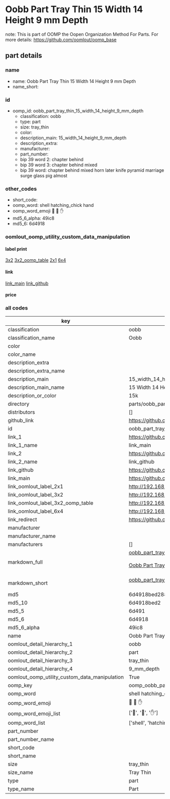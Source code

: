 # Oobb Part Tray Thin 15 Width 14 Height 9 mm Depth  

note: This is part of OOMP the Oopen Organization Method For Parts. For more details: https://github.com/oomlout/oomp_base

##  part details
  







### name
* name: Oobb Part Tray Thin 15 Width 14 Height 9 mm Depth
* name_short: 
### id
* oomp_id: oobb_part_tray_thin_15_width_14_height_9_mm_depth
  * classification: oobb
  * type: part
  * size: tray_thin
  * color: 
  * description_main: 15_width_14_height_9_mm_depth
  * description_extra: 
  * manufacturer: 
  * part_number: 
  * bip 39 word 2: chapter behind
  * bip 39 word 3: chapter behind mixed
  * bip 39 word: chapter behind mixed horn later knife pyramid marriage surge glass pig almost

### other_codes
* short_code: 
* oomp_word: shell hatching_chick hand
* oomp_word_emoji :shell: :hatching_chick: :hand:
* md5_6_alpha: 49ic8
* md5_6: 6d4918






### oomlout_oomp_utility_custom_data_manipulation
#### label print
[3x2](http://192.168.1.245:1112/?label=oomp%2049ic8)
[3x2_oomp_table](http://192.168.1.108:1112/?label=oomp%2049ic8)
[2x1](http://192.168.1.242:1112/?label=oomp%2049ic8)
[6x4](http://192.168.1.55:1112/?label=oomp%2049ic8)    

#### link

[link_main](https://github.com/oomlout/oomlout_oomp_version_1_messy/tree/main/parts/oobb_part_tray_thin_15_width_14_height_9_mm_depth) [link_github](https://github.com/oomlout/oomlout_oomp_version_1_messy/tree/main/parts/oobb_part_tray_thin_15_width_14_height_9_mm_depth)                             

#### price







### all codes 
| key | value |  
| --- | --- |  
| classification | oobb |  
| classification_name | Oobb |  
| color |  |  
| color_name |  |  
| description_extra |  |  
| description_extra_name |  |  
| description_main | 15_width_14_height_9_mm_depth |  
| description_main_name | 15 Width 14 Height 9 mm Depth |  
| description_or_color | 15k |  
| directory | parts/oobb_part_tray_thin_15_width_14_height_9_mm_depth |  
| distributors | [] |  
| github_link | https://github.com/oomlout/oomlout_oomp_part_src/tree/main/parts/oobb_part_tray_thin_15_width_14_height_9_mm_depth |  
| id | oobb_part_tray_thin_15_width_14_height_9_mm_depth |  
| link_1 | https://github.com/oomlout/oomlout_oomp_version_1_messy/tree/main/parts/oobb_part_tray_thin_15_width_14_height_9_mm_depth |  
| link_1_name | link_main |  
| link_2 | https://github.com/oomlout/oomlout_oomp_version_1_messy/tree/main/parts/oobb_part_tray_thin_15_width_14_height_9_mm_depth |  
| link_2_name | link_github |  
| link_github | https://github.com/oomlout/oomlout_oomp_version_1_messy/tree/main/parts/oobb_part_tray_thin_15_width_14_height_9_mm_depth |  
| link_main | https://github.com/oomlout/oomlout_oomp_version_1_messy/tree/main/parts/oobb_part_tray_thin_15_width_14_height_9_mm_depth |  
| link_oomlout_label_2x1 | http://192.168.1.242:1112/?label=oomp%2049ic8 |  
| link_oomlout_label_3x2 | http://192.168.1.245:1112/?label=oomp%2049ic8 |  
| link_oomlout_label_3x2_oomp_table | http://192.168.1.108:1112/?label=oomp%2049ic8 |  
| link_oomlout_label_6x4 | http://192.168.1.55:1112/?label=oomp%2049ic8 |  
| link_redirect | https://github.com/oomlout/oomlout_oomp_version_1_messy/tree/main/parts/oobb_part_tray_thin_15_width_14_height_9_mm_depth |  
| manufacturer |  |  
| manufacturer_name |  |  
| manufacturers | [] |  
| markdown_full | [oobb_part_tray_thin_15_width_14_height_9_mm_depth](none)<br>[](none)<br>[Oobb Part Tray Thin 15 Width 14 Height 9 Mm Depth](none)<br><br> |  
| markdown_short | [oobb_part_tray_thin_15_width_14_height_9_mm_depth](none)<br><br> |  
| md5 | 6d4918bed28855e1eebea6d91c452133 |  
| md5_10 | 6d4918bed2 |  
| md5_5 | 6d491 |  
| md5_6 | 6d4918 |  
| md5_6_alpha | 49ic8 |  
| name | Oobb Part Tray Thin 15 Width 14 Height 9 mm Depth |  
| oomlout_detail_hierarchy_1 | oobb |  
| oomlout_detail_hierarchy_2 | part |  
| oomlout_detail_hierarchy_3 | tray_thin |  
| oomlout_detail_hierarchy_4 | 9_mm_depth |  
| oomlout_oomp_utility_custom_data_manipulation | True |  
| oomp_key | oomp_oobb_part_tray_thin_15_width_14_height_9_mm_depth |  
| oomp_word | shell hatching_chick hand |  
| oomp_word_emoji | :shell: :hatching_chick: :hand: |  
| oomp_word_emoji_list | [':shell:', ':hatching_chick:', ':hand:'] |  
| oomp_word_list | ['shell', 'hatching_chick', 'hand'] |  
| part_number |  |  
| part_number_name |  |  
| short_code |  |  
| short_name |  |  
| size | tray_thin |  
| size_name | Tray Thin |  
| type | part |  
| type_name | Part |  
